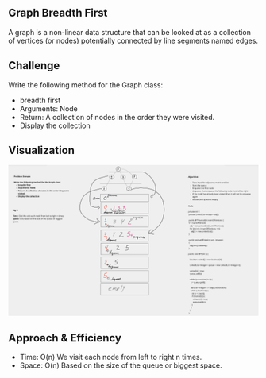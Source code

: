 ## Graph Breadth First

A graph is a non-linear data structure that can be looked at as a collection of vertices (or nodes) potentially connected by line segments named edges.

## Challenge

Write the following method for the Graph class:

- breadth first
- Arguments: Node
- Return: A collection of nodes in the order they were visited.
- Display the collection

## Visualization

![Visualization](Screenshot%202022-12-12%20at%2010.13.07%20PM.png)

## Approach & Efficiency

- Time: O(n) We visit each node from left to right n times.
- Space: O(n) Based on the size of the queue or biggest space.
